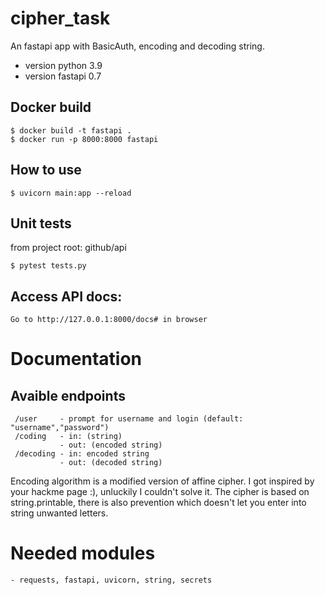 # cipher_task
An fastapi app with BasicAuth, encoding and decoding string.
- version python 3.9
- version fastapi 0.7

## Docker build
```
$ docker build -t fastapi .
$ docker run -p 8000:8000 fastapi
```

## How to use
```
$ uvicorn main:app --reload
```

## Unit tests
from project root: github/api
```
$ pytest tests.py
```

## Access API docs:
```
Go to http://127.0.0.1:8000/docs# in browser
```
# Documentation
## Avaible endpoints
```
 /user     - prompt for username and login (default: "username","password")
 /coding   - in: (string)
           - out: (encoded string)
 /decoding - in: encoded string 
           - out: (decoded string)
```
Encoding algorithm is a modified version of affine cipher. I got inspired by your hackme page :), unluckily I couldn't solve it.
The cipher is based on string.printable, there is also prevention which doesn't let you enter into string unwanted letters.

# Needed modules
```
- requests, fastapi, uvicorn, string, secrets
```
